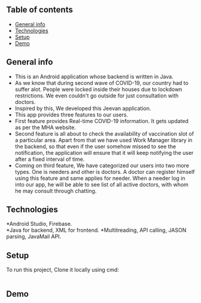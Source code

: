 ## Table of contents
* [General info](#general-info)
* [Technologies](#technologies)
* [Setup](#setup)
* [Demo](#demo)


## General info
* This is an Android application whose backend is written in Java.
* As we know that during second wave of COVID-19, our country had to suffer alot. People were locked inside their houses due to lockdown restrictions. We even couldn't go outside for just consultation with doctors.
* Inspired by this, We developed this Jeevan application.
* This app provides three features to our users.
* First feature provides Real-time COVID-19 information. It gets updated as per the MHA website.
* Second feature is all about to check the availability of vaccination slot of a particular area. Apart from that we have used Work Manager library in the backend, so that even if the user somehow missed to see the notification, the application will ensure that it will keep notifying the user after a fixed interval of time.
* Coming on third feature, We have categorized our users into two more types. One is needers and other is doctors. A doctor can register himself using this feature and same applies for needer. When a needer log in into our app, he will be able to see list of all active doctors, with whom he may consult through chatting.  

## Technologies

*Android Studio, Firebase.  
*Java for backend, XML for frontend.
*Multitreading, API calling, JASON parsing, JavaMail API.

## Setup
To run this project, Clone it locally using cmd:

```

```


## Demo


